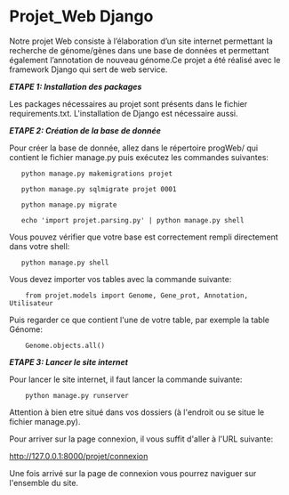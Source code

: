 # Projet_Web Django

Notre projet Web consiste à l’élaboration d’un site internet permettant la recherche de génome/gènes dans une base de données et permettant également l’annotation de nouveau génome.Ce projet a été réalisé avec le framework Django qui sert de web service.

***ETAPE 1: Installation des packages***

Les packages nécessaires au projet sont présents dans le fichier requirements.txt. L'installation de Django est nécessaire aussi.

***ETAPE 2: Création de la base de donnée***

Pour créer la base de donnée, allez dans le répertoire progWeb/ qui contient le fichier manage.py puis exécutez les commandes suivantes:

 ```
    python manage.py makemigrations projet
 ```
 ```
    python manage.py sqlmigrate projet 0001
 ```
 ```
    python manage.py migrate
 ```
 ```
    echo 'import projet.parsing.py' | python manage.py shell
 ```
Vous pouvez vérifier que votre base est correctement rempli directement dans votre shell:

 ```
    python manage.py shell
 ```
 
Vous devez importer vos tables avec la commande suivante:

```
    from projet.models import Genome, Gene_prot, Annotation, Utilisateur
```
Puis regarder ce que contient l'une de votre table, par exemple la table Génome:

```
    Genome.objects.all()
```

***ETAPE 3: Lancer le site internet***

Pour lancer le site internet, il faut lancer la commande suivante:

```
    python manage.py runserver
```
Attention à bien etre situé dans vos dossiers (à l'endroit ou se situe le fichier manage.py).

Pour arriver sur la page connexion, il vous suffit d'aller à l'URL suivante:

http://127.0.0.1:8000/projet/connexion

Une fois arrivé sur la page de connexion vous pourrez naviguer sur l'ensemble du site.
